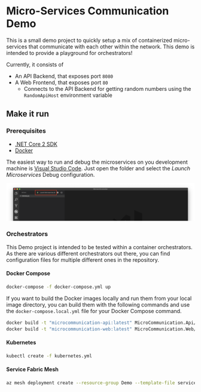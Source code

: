 # Micro-Services Communication Demo

This is a small demo project to quickly setup a mix of containerized micro-services that communicate with each other within the network. This demo is intended to provide a playground for orchestrators!

Currently, it consists of

- An API Backend, that exposes port `8080`
- A Web Frontend, that exposes port `80`
    - Connects to the API Backend for getting random numbers using the `RandomApiHost` environment variable

## Make it run

### Prerequisites

- [.NET Core 2 SDK](https://dotnet.microsoft.com/download)
- [Docker](https://www.docker.com/products/docker-desktop)

The easiest way to run and debug the microservices on you development machine is [Visual Studio Code](https://code.visualstudio.com/). Just open the folder and select the *Launch Microservices* Debug configuration.

![Screenshot of Visual Stuido Code](Assets/LaunchInVsCode.png)

### Orchestrators

This Demo project is intended to be tested within a container orchestrators. As there are various different orchestrators out there, you can find configuration files for multiple different ones in the repository.

#### Docker Compose

```bash
docker-compose -f docker-compose.yml up
```

If you want to build the Docker images locally and run them from your local image directory, you can build them with the following commands and use the `docker-compose.local.yml` file for your Docker Compose command.

```bash
docker build -t "microcommunication-api:latest" MicroCommunication.Api/
docker build -t "microcommunication-web:latest" MicroCommunication.Web/
```

#### Kubernetes

```bash
kubectl create -f kubernetes.yml
```

#### Service Fabric Mesh

```bash
az mesh deployment create --resource-group Demo --template-file servicefabric-mesh.json
```
